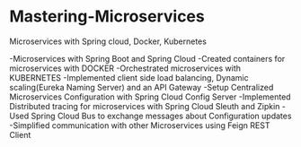 # Mastering-Microservices
Microservices with Spring cloud, Docker, Kubernetes


-Microservices with Spring Boot and Spring Cloud
-Created containers for microservices with DOCKER
-Orchestrated microservices with KUBERNETES
-Implemented client side load balancing, Dynamic scaling(Eureka Naming Server) and an API Gateway
-Setup Centralized Microservices Configuration with Spring Cloud Config Server
-Implemented Distributed tracing for microservices with Spring Cloud Sleuth and Zipkin
-Used Spring Cloud Bus to exchange messages about Configuration updates
-Simplified communication with other Microservices using Feign REST Client
